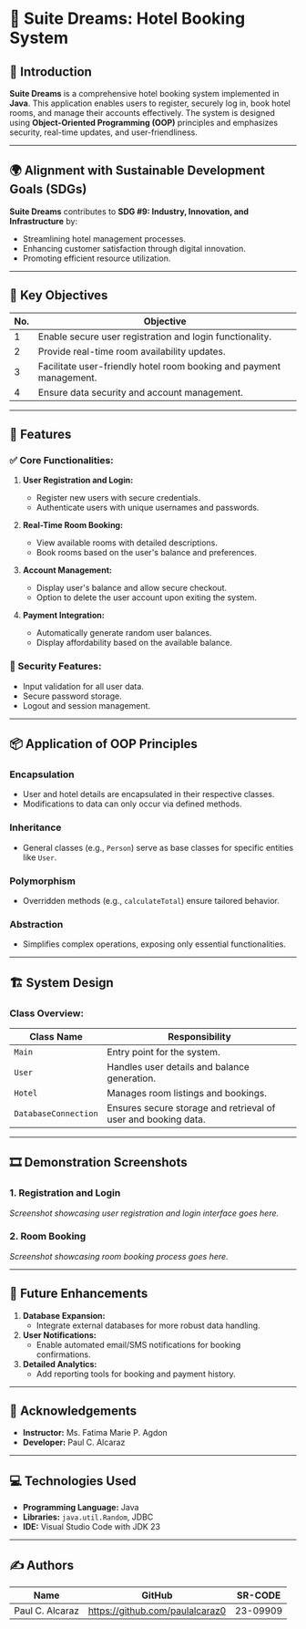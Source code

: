 # 🌟 Suite Dreams: Hotel Booking System

## 🏨 Introduction
**Suite Dreams** is a comprehensive hotel booking system implemented in **Java**. This application enables users to register, securely log in, book hotel rooms, and manage their accounts effectively. The system is designed using **Object-Oriented Programming (OOP)** principles and emphasizes security, real-time updates, and user-friendliness.

---

## 🌍 Alignment with Sustainable Development Goals (SDGs)
**Suite Dreams** contributes to **SDG #9: Industry, Innovation, and Infrastructure** by:
- Streamlining hotel management processes.
- Enhancing customer satisfaction through digital innovation.
- Promoting efficient resource utilization.

---

## 🎯 Key Objectives
| **No.** | **Objective** |
|---------|---------------|
| 1       | Enable secure user registration and login functionality. |
| 2       | Provide real-time room availability updates. |
| 3       | Facilitate user-friendly hotel room booking and payment management. |
| 4       | Ensure data security and account management. |

---

## 🚀 Features

### ✅ Core Functionalities:
1. **User Registration and Login:**
   - Register new users with secure credentials.
   - Authenticate users with unique usernames and passwords.

2. **Real-Time Room Booking:**
   - View available rooms with detailed descriptions.
   - Book rooms based on the user's balance and preferences.

3. **Account Management:**
   - Display user's balance and allow secure checkout.
   - Option to delete the user account upon exiting the system.

4. **Payment Integration:**
   - Automatically generate random user balances.
   - Display affordability based on the available balance.

### 🔐 Security Features:
- Input validation for all user data.
- Secure password storage.
- Logout and session management.

---

## 📦 Application of OOP Principles

### Encapsulation
- User and hotel details are encapsulated in their respective classes.
- Modifications to data can only occur via defined methods.

### Inheritance
- General classes (e.g., `Person`) serve as base classes for specific entities like `User`.

### Polymorphism
- Overridden methods (e.g., `calculateTotal`) ensure tailored behavior.

### Abstraction
- Simplifies complex operations, exposing only essential functionalities.

---

## 🏗 System Design

### Class Overview:
| **Class Name**          | **Responsibility**                |
|-------------------------|------------------------------------|
| `Main`                  | Entry point for the system.       |
| `User`                  | Handles user details and balance generation. |
| `Hotel`                 | Manages room listings and bookings. |
| `DatabaseConnection`    | Ensures secure storage and retrieval of user and booking data. |

---

## 🎞 Demonstration Screenshots

### 1. Registration and Login
*Screenshot showcasing user registration and login interface goes here.*

### 2. Room Booking
*Screenshot showcasing room booking process goes here.*

---

## 🚧 Future Enhancements

1. **Database Expansion:**
   - Integrate external databases for more robust data handling.
2. **User Notifications:**
   - Enable automated email/SMS notifications for booking confirmations.
3. **Detailed Analytics:**
   - Add reporting tools for booking and payment history.

---

## 🤝 Acknowledgements
- **Instructor:** Ms. Fatima Marie P. Agdon  
- **Developer:** Paul C. Alcaraz  

---

## 💻 Technologies Used

- **Programming Language:** Java  
- **Libraries:** `java.util.Random`, JDBC  
- **IDE:** Visual Studio Code with JDK 23  

---

## ✍️ Authors
| **Name**            | **GitHub**                           | **SR-CODE**|
|---------------------|--------------------------------------|------------|
| Paul C. Alcaraz     |  https://github.com/paulalcaraz0     | 23-09909   |
